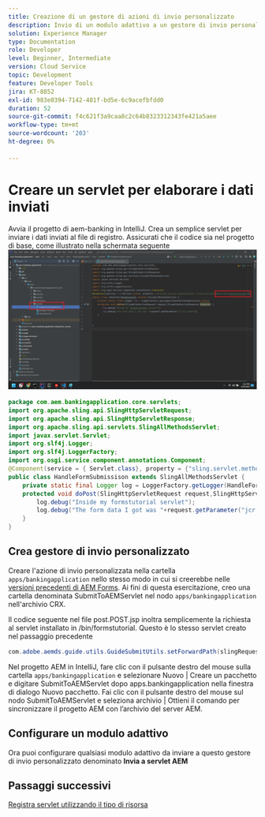 ```yaml
---
title: Creazione di un gestore di azioni di invio personalizzato
description: Invio di un modulo adattivo a un gestore di invio personalizzato
solution: Experience Manager
type: Documentation
role: Developer
level: Beginner, Intermediate
version: Cloud Service
topic: Development
feature: Developer Tools
jira: KT-8852
exl-id: 983e0394-7142-481f-bd5e-6c9acefbfdd0
duration: 52
source-git-commit: f4c621f3a9caa8c2c64b8323312343fe421a5aee
workflow-type: tm+mt
source-wordcount: '203'
ht-degree: 0%

---
```


# Creare un servlet per elaborare i dati inviati

Avvia il progetto di aem-banking in IntelliJ.
Crea un semplice servlet per inviare i dati inviati al file di registro. Assicurati che il codice sia nel progetto di base, come illustrato nella schermata seguente
![create-servlet](assets/create-servlet.png)

```java
package com.aem.bankingapplication.core.servlets;
import org.apache.sling.api.SlingHttpServletRequest;
import org.apache.sling.api.SlingHttpServletResponse;
import org.apache.sling.api.servlets.SlingAllMethodsServlet;
import javax.servlet.Servlet;
import org.slf4j.Logger;
import org.slf4j.LoggerFactory;
import org.osgi.service.component.annotations.Component;
@Component(service = { Servlet.class}, property = {"sling.servlet.methods=post","sling.servlet.paths=/bin/formstutorial"})
public class HandleFormSubmissison extends SlingAllMethodsServlet {
    private static final Logger log = LoggerFactory.getLogger(HandleFormSubmissison.class);
    protected void doPost(SlingHttpServletRequest request,SlingHttpServletResponse response) {
        log.debug("Inside my formstutorial servlet");
        log.debug("The form data I got was "+request.getParameter("jcr:data"));
    }
}
```

## Crea gestore di invio personalizzato

Creare l&#39;azione di invio personalizzata nella cartella `apps/bankingapplication` nello stesso modo in cui si creerebbe nelle [versioni precedenti di AEM Forms](https://experienceleague.adobe.com/docs/experience-manager-learn/forms/adaptive-forms/custom-submit-aem-forms-article.html?lang=en). Ai fini di questa esercitazione, creo una cartella denominata SubmitToAEMServlet nel nodo `apps/bankingapplication` nell&#39;archivio CRX.

Il codice seguente nel file post.POST.jsp inoltra semplicemente la richiesta al servlet installato in /bin/formstutorial. Questo è lo stesso servlet creato nel passaggio precedente

```java
com.adobe.aemds.guide.utils.GuideSubmitUtils.setForwardPath(slingRequest,"/bin/formstutorial",null,null);
```

Nel progetto AEM in IntelliJ, fare clic con il pulsante destro del mouse sulla cartella `apps/bankingapplication` e selezionare Nuovo | Creare un pacchetto e digitare SubmitToAEMServlet dopo apps.bankingapplication nella finestra di dialogo Nuovo pacchetto. Fai clic con il pulsante destro del mouse sul nodo SubmitToAEMServlet e seleziona archivio | Ottieni il comando per sincronizzare il progetto AEM con l’archivio del server AEM.


## Configurare un modulo adattivo

Ora puoi configurare qualsiasi modulo adattivo da inviare a questo gestore di invio personalizzato denominato **Invia a servlet AEM**

## Passaggi successivi

[Registra servlet utilizzando il tipo di risorsa](./registering-servlet-using-resourcetype.md)
